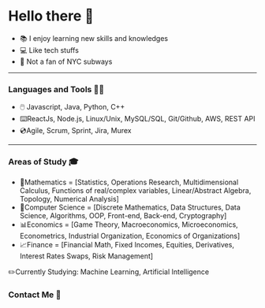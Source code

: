
# Hello there 👋

- :books: I enjoy learning new skills and knowledges
- :computer: Like tech stuffs
- :monorail: Not a fan of NYC subways

---

### Languages and Tools ✍🏻
-  :computer_mouse: Javascript, Java, Python, C++
- :keyboard:ReactJs, Node.js, Linux/Unix, MySQL/SQL, Git/Github, AWS, REST API
- :cd:Agile, Scrum, Sprint, Jira, Murex

---

### Areas of Study 🎓
- :triangular_ruler:Mathematics = [Statistics, Operations Research, Multidimensional Calculus, Functions of real/complex variables, Linear/Abstract Algebra, Topology, Numerical Analysis]
- :mag_right:Computer Science = [Discrete Mathematics,  Data Structures, Data Science, Algorithms, OOP, Front-end, Back-end, Cryptography]
- :bar_chart:Economics = [Game Theory, Macroeconomics, Microeconomics, Econometrics, Industrial Organization, Economics of Organizations]
- :chart_with_upwards_trend:Finance = [Financial Math, Fixed Incomes, Equities, Derivatives, Interest Rates Swaps, Risk Management]

:pencil2:Currently Studying: Machine Learning, Artificial Intelligence

### Contact Me 💬

